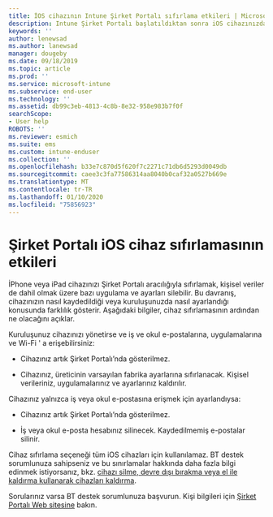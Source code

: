 ```yaml
---
title: İOS cihazının Intune Şirket Portalı sıfırlama etkileri | Microsoft Docs
description: Intune Şirket Portalı başlatıldıktan sonra iOS cihazınızdaki verilere ne olacağını açıklar.
keywords: ''
author: lenewsad
ms.author: lanewsad
manager: dougeby
ms.date: 09/18/2019
ms.topic: article
ms.prod: ''
ms.service: microsoft-intune
ms.subservice: end-user
ms.technology: ''
ms.assetid: db99c3eb-4813-4c8b-8e32-958e983b7f0f
searchScope:
- User help
ROBOTS: ''
ms.reviewer: esmich
ms.suite: ems
ms.custom: intune-enduser
ms.collection: ''
ms.openlocfilehash: b33e7c870d5f620f7c2271c71db6d5293d0049db
ms.sourcegitcommit: caee3c3fa77586314aa8040b0caf32a0527b669e
ms.translationtype: MT
ms.contentlocale: tr-TR
ms.lasthandoff: 01/10/2020
ms.locfileid: "75856923"
---
```

# <a name="effects-of-company-portal-ios-device-reset"></a>Şirket Portalı iOS cihaz sıfırlamasının etkileri 

İPhone veya iPad cihazınızı Şirket Portalı aracılığıyla sıfırlamak, kişisel veriler de dahil olmak üzere bazı uygulama ve ayarları silebilir. Bu davranış, cihazınızın nasıl kaydedildiği veya kuruluşunuzda nasıl ayarlandığı konusunda farklılık gösterir. Aşağıdaki bilgiler, cihaz sıfırlamasının ardından ne olacağını açıklar.  

Kuruluşunuz cihazınızı yönetirse ve iş ve okul e-postalarına, uygulamalarına ve Wi-Fi ' a erişebilirsiniz:

- Cihazınız artık Şirket Portalı’nda gösterilmez.  

- Cihazınız, üreticinin varsayılan fabrika ayarlarına sıfırlanacak. Kişisel verileriniz, uygulamalarınız ve ayarlarınız kaldırılır.

Cihazınız yalnızca iş veya okul e-postasına erişmek için ayarlandıysa:

- Cihazınız artık Şirket Portalı’nda gösterilmez.  

- İş veya okul e-posta hesabınız silinecek. Kaydedilmemiş e-postalar silinir.   

Cihaz sıfırlama seçeneği tüm iOS cihazları için kullanılamaz. BT destek sorumlunuza sahipseniz ve bu sınırlamalar hakkında daha fazla bilgi edinmek istiyorsanız, bkz. [cihazı silme, devre dışı bırakma veya el ile kaldırma kullanarak cihazları kaldırma](https://docs.microsoft.com/intune/devices-wipe).  

Sorularınız varsa BT destek sorumlunuza başvurun. Kişi bilgileri için [Şirket Portalı Web sitesine](https://go.microsoft.com/fwlink/?linkid=2010980) bakın.
